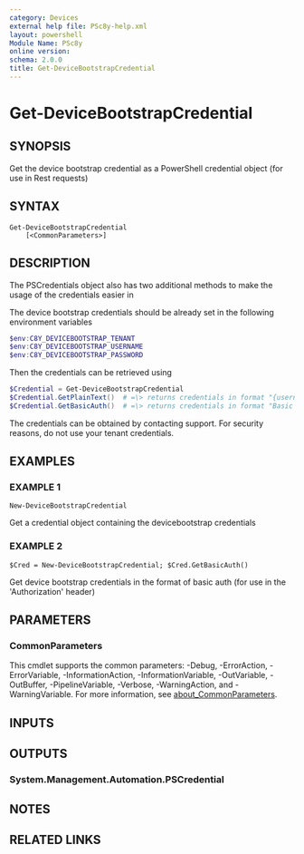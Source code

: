 ```yaml
---
category: Devices
external help file: PSc8y-help.xml
layout: powershell
Module Name: PSc8y
online version:
schema: 2.0.0
title: Get-DeviceBootstrapCredential
---
```


# Get-DeviceBootstrapCredential

## SYNOPSIS
Get the device bootstrap credential as a PowerShell credential object (for use in Rest requests)

## SYNTAX

```
Get-DeviceBootstrapCredential
	[<CommonParameters>]
```

## DESCRIPTION
The PSCredentials object also has two additional methods to make the usage of the credentials easier in

The device bootstrap credentials should be already set in the following environment variables

```powershell
$env:C8Y_DEVICEBOOTSTRAP_TENANT
$env:C8Y_DEVICEBOOTSTRAP_USERNAME
$env:C8Y_DEVICEBOOTSTRAP_PASSWORD
```

Then the credentials can be retrieved using

```powershell
$Credential = Get-DeviceBootstrapCredential
$Credential.GetPlainText()  # =\> returns credentials in format "{username}/{password}"
$Credential.GetBasicAuth()  # =\> returns credentials in format "Basic {base64 encoded username/password}"
```

The credentials can be obtained by contacting support.
For security reasons, do not use your tenant credentials.

## EXAMPLES

### EXAMPLE 1
```
New-DeviceBootstrapCredential
```

Get a credential object containing the devicebootstrap credentials

### EXAMPLE 2
```
$Cred = New-DeviceBootstrapCredential; $Cred.GetBasicAuth()
```

Get device bootstrap credentials in the format of basic auth (for use in the 'Authorization' header)

## PARAMETERS

### CommonParameters
This cmdlet supports the common parameters: -Debug, -ErrorAction, -ErrorVariable, -InformationAction, -InformationVariable, -OutVariable, -OutBuffer, -PipelineVariable, -Verbose, -WarningAction, and -WarningVariable. For more information, see [about_CommonParameters](http://go.microsoft.com/fwlink/?LinkID=113216).

## INPUTS

## OUTPUTS

### System.Management.Automation.PSCredential
## NOTES

## RELATED LINKS

